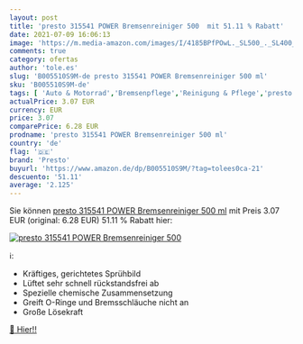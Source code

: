 ```yaml
---
layout: post
title: 'presto 315541 POWER Bremsenreiniger 500  mit 51.11 % Rabatt'
date: 2021-07-09 16:06:13
image: 'https://m.media-amazon.com/images/I/4185BPfPOwL._SL500_._SL400_.jpg'
comments: true
category: ofertas
author: 'tole.es'
slug: 'B005510S9M-de presto 315541 POWER Bremsenreiniger 500 ml'
sku: 'B005510S9M-de'
tags: [ 'Auto & Motorrad','Bremsenpflege','Reinigung & Pflege','presto', ]
actualPrice: 3.07 EUR
currency: EUR
price: 3.07
comparePrice: 6.28 EUR
prodname: 'presto 315541 POWER Bremsenreiniger 500 ml'
country: 'de'
flag: '🇩🇪'
brand: 'Presto'
buyurl: 'https://www.amazon.de/dp/B005510S9M/?tag=tolees0ca-21'
descuento: '51.11'
average: '2.125'
---
```


Sie können [presto 315541 POWER Bremsenreiniger 500 ml](https://www.amazon.de/dp/B005510S9M/?tag=tolees0ca-21) mit Preis 3.07 EUR (original: 6.28 EUR) 51.11 % Rabatt hier:

[![presto 315541 POWER Bremsenreiniger 500 ](https://m.media-amazon.com/images/I/4185BPfPOwL._SL500_._SL400_.jpg)](https://www.amazon.de/dp/B005510S9M/?tag=tolees0ca-21)

ℹ️:

- Kräftiges, gerichtetes Sprühbild
- Lüftet sehr schnell rückstandsfrei ab
- Spezielle chemische Zusammensetzung
- Greift O-Ringe und Bremsschläuche nicht an
- Große Lösekraft

[🛒 Hier!!](https://www.amazon.de/dp/B005510S9M/?tag=tolees0ca-21)
